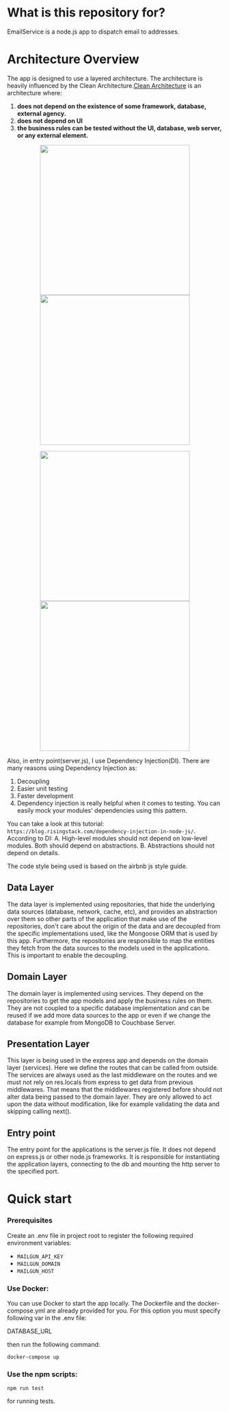# What is this repository for? #
EmailService is a node.js app to dispatch email to addresses.

# Architecture Overview #
The app is designed to use a layered architecture. The architecture is heavily influenced by the Clean Architecture.[Clean Architecture](https://8thlight.com/blog/uncle-bob/2012/08/13/the-clean-architecture.html) is an architecture where:

  1. **does not depend on the existence of some framework, database, external agency.**
  2. **does not depend on UI**
  3. **the business rules can be tested without the UI, database, web server, or any external element.** 

<p align="center">
  <img src="https://cdn-images-1.medium.com/max/719/1*ZNT5apOxDzGrTKUJQAIcvg.png" width="350"/>
  <img src="https://cdn-images-1.medium.com/max/900/0*R7uuhFwZbhcqZSvn" width="350" /> 
</p>

<p align="center">
  <img src="https://cdn-images-1.medium.com/max/1200/0*rFs1UtU4sRns5vCJ.png" width="350" />
  <img src="https://cdn-images-1.medium.com/max/1200/0*C-snK7L4sMn7b6CW.png" width="350" /> 
</p>

Also, in entry point(server.js), I use Dependency Injection(DI). There are many reasons using Dependency Injection as:
1. Decoupling
2. Easier unit testing
3. Faster development
4. Dependency injection is really helpful when it comes to testing. You can easily mock your modules' dependencies using this pattern.

You can take a look at this tutorial: `https://blog.risingstack.com/dependency-injection-in-node-js/`.
According to DI:
  A. High-level modules should not depend on low-level modules. Both should depend on abstractions.
  B. Abstractions should not depend on details.

The code style being used is based on the airbnb js style guide.


## Data Layer ##

The data layer is implemented using repositories, that hide the underlying data sources (database, network, cache, etc), and provides an abstraction over them so other parts of the application that make use of the repositories, don't care about the origin of the data and are decoupled from the specific implementations used, like the Mongoose ORM that is used by this app. Furthermore, the repositories are responsible to map the entities they fetch from the data sources to the models used in the applications. This is important to enable the decoupling.

## Domain Layer ##

The domain layer is implemented using services. They depend on the repositories to get the app models and apply the business rules on them. They are not coupled to a specific database implementation and can be reused if we add more data sources to the app or even if we change the database for example from MongoDB to Couchbase Server.

## Presentation Layer ##

This layer is being used in the express app and depends on the domain layer (services). Here we define the routes that can be called from outside. The services are always used as the last middleware on the routes and we must not rely on res.locals from express to get data from previous middlewares. That means that the middlewares registered before should not alter data being passed to the domain layer. They are only allowed to act upon the data without modification, like for example validating the data and skipping calling next().

## Entry point ##

The entry point for the applications is the server.js file. It does not depend on express.js or other node.js frameworks. It is responsible for instantiating the application layers, connecting to the db and  mounting the http server to the specified port.

# Quick start #

### Prerequisites ###

Create an .env file in project root to register the following required environment variables:
  - `MAILGUN_API_KEY`
  - `MAILGUN_DOMAIN`
  - `MAILGUN_HOST`

### Use Docker: ###

You can use Docker to start the app locally. The Dockerfile and the docker-compose.yml are already provided for you. For this option you must specify following var in the .env file:

DATABASE_URL

then run the following command:

```shell
docker-compose up
```

### Use the npm scripts: ###

```shell
npm run test
```
for running tests.
